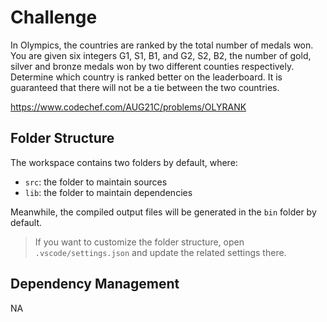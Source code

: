 # Challenge

In Olympics, the countries are ranked by the total number of medals won. You are given six integers G1, S1, B1, and G2, S2, B2, the number of gold, silver and bronze medals won by two different counties respectively. Determine which country is ranked better on the leaderboard. It is guaranteed that there will not be a tie between the two countries.

<https://www.codechef.com/AUG21C/problems/OLYRANK>

## Folder Structure

The workspace contains two folders by default, where:

- `src`: the folder to maintain sources
- `lib`: the folder to maintain dependencies

Meanwhile, the compiled output files will be generated in the `bin` folder by default.

> If you want to customize the folder structure, open `.vscode/settings.json` and update the related settings there.

## Dependency Management

NA
